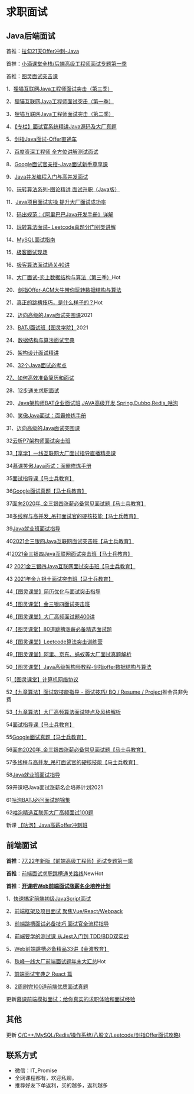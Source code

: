 # 求职面试

## Java后端面试

首推：[拉勾21天Offer冲刺-Java](https://edu.lagou.com/kw/mocha/view/KYTVTXNG)

首推：[小滴课堂全栈/后端高级工程师面试专题第一季](https://xdclass.net/#/coursedetail?video_id=49)

首推：[图灵面试突击课](https://vip.tulingxueyuan.cn/all/4759890)

1、[狸猫互联网Java工程师面试突击（第三季）](https://apppukyptrl1086.pc.xiaoe-tech.com/detail/p_5dd3ccd673073_9LnpmMju/6)

2、[狸猫互联网Java工程师面试突击（第一季）](https://apppukyptrl1086.pc.xiaoe-tech.com/detail/p_5d3114935b4d7_CEcL8yMS/6)

3、[狸猫互联网Java工程师面试突击（第二季）](https://apppukyptrl1086.pc.xiaoe-tech.com/detail/p_5d3110c3c0e9d_FnmTTtj4/6)

4、[【专栏】面试官系统精讲Java源码及大厂真题](https://www.imooc.com/read/47)

5、[剑指Java面试-Offer直通车](https://coding.imooc.com/class/303.html)

7、[百度资深工程师 全方位讲解测试面试](https://coding.imooc.com/class/319.html)

8、[Google面试官亲授-Java面试新手尊享课](https://coding.imooc.com/class/132.html)

9、[Java并发编程入门与高并发面试](https://coding.imooc.com/class/195.html)

10、[玩转算法系列-图论精讲 面试升职（Java版）](https://coding.imooc.com/class/370.html)

11、[Java项目面试实操 提升大厂面试成功率](https://coding.imooc.com/class/413.html)

12、[码出规范：《阿里巴巴Java开发手册》详解](https://www.imooc.com/read/55)

13、[玩转算法面试– Leetcode真题分门别类讲解](https://coding.imooc.com/class/chapter/82.html)

14、[MySQL面试指南](https://coding.imooc.com/class/296.html)

15、[极客面试现场](https://time.geekbang.org/column/intro/155)

16、[极客算法面试通关40讲](https://time.geekbang.org/course/intro/100019701)

18、[大厂面试-恋上数据结构与算法（第三季）](https://ke.qq.com/course/473705)Hot

20、[剑指Offer-ACM大牛带你玩转数据结构与算法](https://ke.qq.com/course/429988)

21、[真正的跳槽技巧，是什么样子的？](https://study.163.com/course/introduction/1005709017.htm)Hot

22、[迈向高级的Java面试突围课](https://coding.imooc.com/class/480.html)2021

23、[BATJ面试班【图灵学院】](https://ke.qq.com/course/3383132)2021

24、[数据结构与算法面试宝典](https://kaiwu.lagou.com/course/courseInfo.htm?courseId=685&sid=20-h5Url-0&buyFrom=2&pageId=1pz4#/sale)

25、[架构设计面试精讲](https://kaiwu.lagou.com/course/courseInfo.htm?courseId=592&sid=20-h5Url-0&buyFrom=2&pageId=1pz4#/sale)

26、[32个Java面试必考点](https://kaiwu.lagou.com/course/courseInfo.htm?courseId=1&sid=3-App_kaiwu_course-0&buyFrom=2&pageId=1pz4#/sale)

2[7、如何高效准备简历和面试](https://kaiwu.lagou.com/course/courseInfo.htm?courseId=4&sid=40-h5Url-0&buyFrom=2&pageId=1pz4#/sale)

28、[12步通关求职面试](https://kaiwu.lagou.com/course/courseInfo.htm?courseId=18&sid=20-h5Url-0&buyFrom=2&pageId=1pz4#/sale)

29、[Java架构师BAT企业面试班,JAVA高级开发,Spring,Dubbo,Redis_咕泡](https://ke.qq.com/course/265076)

30、[笑傲Java面试：面霸修炼手册](https://coding.imooc.com/class/ds/490)

31、[迈向高级的Java面试突围课](https://coding.imooc.com/class/480.html)

32[云析P7架构师面试突击班](https://ke.qq.com/course/356360)

33[【享学】一线互联网大厂面试指导直播精品课](https://coding.imooc.com/class/502.html)

34[慕课笑傲Java面试：面霸修炼手册](https://coding.imooc.com/class/490.html)

35[面试指导课【马士兵教育】](https://ke.qq.com/course/3102666)

36[Google面试真题【马士兵教育】](https://ke.qq.com/course/2838292)

37[面向2020年_金三银四涨薪必备常见面试题【马士兵教育】](https://ke.qq.com/course/470373)

38[多线程与高并发_吊打面试官的硬核技能【马士兵教育】](https://ke.qq.com/course/472773)

39[Java就业班面试指导](https://ke.qq.com/course/3385104)

40[2021金三银四Java互联网面试突击班【马士兵教育】](https://ke.qq.com/course/3295231)

41[2021金三银四Java互联网面试突击班【马士兵教育】](https://ke.qq.com/course/3295231)

42 [2021金三银四Java互联网面试突击班【马士兵教育】](https://ke.qq.com/course/3295231)

43 [2021年金九银十面试突击班【马士兵教育】](https://ke.qq.com/course/3583073)

44[【图灵课堂】简历优化与面试突击指导](https://vip.tulingxueyuan.cn/detail/p_603a3a40e4b0b6e9418e54fd/6)

45[【图灵课堂】金三银四面试突击班](https://vip.tulingxueyuan.cn/detail/p_604b24d5e4b0e51d821d73b4/6)

46[【图灵课堂】大厂高频面试题400讲](https://vip.tulingxueyuan.cn/detail/p_6103fb70e4b0bf642ffff2ea/8)

47[【图灵课堂】80道跳槽涨薪必备精选面试题](https://vip.tulingxueyuan.cn/detail/p_61055d2ce4b054ed7c4875eb/6)

48[【图灵课堂】Leetcode算法突击训练营](https://vip.tulingxueyuan.cn/detail/p_607ed4dfe4b09134c98a1756/6)

49[【图灵课堂】阿里、京东、蚂蚁等大厂面试真题解析](https://vip.tulingxueyuan.cn/detail/p_60fa64f2e4b0e6c3a313039e/6)

50[【图灵课堂】Java高级架构师教程-剑指offer数据结构与算法](https://vip.tulingxueyuan.cn/detail/p_602e1fc9e4b0f176aed24995/6)

51[【图灵课堂】计算机网络协议](https://vip.tulingxueyuan.cn/detail/p_602e1dd8e4b05a9e887343a7/6)

52[【九章算法】面试软技能指导 - 面试技巧/ BQ / Resume / Project](https://www.jiuzhang.com/course/69/)推会员非免费

53[【九章算法】大厂高频算法面试特点及风格解析](https://www.jiuzhang.com/course/81/)

54[面试指导课【马士兵教育】](https://ke.qq.com/course/3102666)

55[Google面试真题【马士兵教育】](https://ke.qq.com/course/2838292)

56[面向2020年_金三银四涨薪必备常见面试题【马士兵教育】](https://ke.qq.com/course/470373)

57[多线程与高并发_吊打面试官的硬核技能【马士兵教育】](https://ke.qq.com/course/472773)

58[Java就业班面试指导](https://ke.qq.com/course/3385104)

59开课吧Java面试涨薪名企培养计划2021

61[咕泡BATJ必问面试题锦集](https://ke.gupaoedu.cn/course/detail/1026)

62[咕泡精选互联网大厂高频面试100题](https://ke.gupaoedu.cn/course/detail/1054)

新课 [【咕泡】Java高薪offer冲刺班](https://ke.gupaoedu.cn/course/vip/1586)

## 前端面试

**首推**：[77.22年新版【前端高级工程师】面试专题第一季](https://xdclass.net/#/coursedetail?video_id=77)

**首推**：[前端面试求职跳槽通关路线](https://coding.imooc.com/learningpath/route?pathId=27)NewHot

**首推**：[**开课吧Web前端面试涨薪名企培养计划**](https://wx.kaikeba.com/vipcourse/30a1geoc3o/uu0zwtbog7)

1、[快速搞定前端初级JavaScript面试](https://coding.imooc.com/class/400.html)

2、[前端框架及项目面试 聚焦Vue/React/Webpack](https://coding.imooc.com/class/419.html)

3、[前端跳槽面试必备技巧 面试官全流程指导](https://coding.imooc.com/class/129.html)

4、[前端要学的测试课 从Jest入门到 TDD/BDD双实战](https://coding.imooc.com/class/372.html)

5、[Web前端跳槽必备精品33讲【金渡教育】](https://ke.qq.com/course/408143)

6、[珠峰一线大厂前端面试题年末大汇总](http://www.javascriptpeixun.cn/course/1429)Hot

7、[前端面试宝典之 React 篇](https://kaiwu.lagou.com/course/courseInfo.htm?courseId=566&sid=20-h5Url-0&buyFrom=2&pageId=1pz4#/sale)

8、[2周刷完100道前端优质面试真题](https://coding.imooc.com/class/562.html)

更新[慕课前端模拟面试：给你真实的求职体验和面试经验](https://coding.imooc.com/class/596.html)

## 其他

更新 [C/C++/MySQL/Redis/操作系统/八股文/Leetcode/剑指Offer面试攻略)](https://ke.qq.com/course/5478818)

## **联系方式**

-  微信：IT_Promise
-  全网课程都有，欢迎私聊。
-  推荐好友下单返利，买的越多，返利越多
